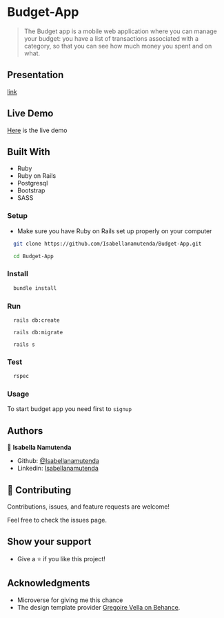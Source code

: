 # Budget-App
> The Budget app is a mobile web application where you can manage your budget: you have a list of transactions associated with a category, so that you can see how much money you spent and on what.

## Presentation 
[link](https://www.loom.com/share/b6c880bd53b946c7aa5484c4f7740be2)


## Live Demo
[Here](https://medamine-budget-app.herokuapp.com/) is the live demo
## Built With

- Ruby
- Ruby on Rails
- Postgresql
- Bootstrap
- SASS

### Setup

- Make sure you have Ruby on Rails set up properly on your computer

``` sh 
  git clone https://github.com/Isabellanamutenda/Budget-App.git
``` 
``` sh 
  cd Budget-App
```

### Install

```sh
  bundle install
```

### Run

```
  rails db:create
```

```
  rails db:migrate
```

```
  rails s
```

### Test

```sh
  rspec
```
### Usage

To start budget app you need first to `signup`

## Authors


👤 **Isabella Namutenda**

-   Github: [@Isabellanamutenda](https://github.com/Isabellanamutenda)
-   Linkedin: [Isabellanamutenda](https://www.linkedin.com/in/isabella-namutenda/)

## 🤝 Contributing

Contributions, issues, and feature requests are welcome!

Feel free to check the issues page.
## Show your support

- Give a ⭐️ if you like this project!




## Acknowledgments

- Microverse for giving me this chance
- The design template provider [Gregoire Vella on Behance](https://www.behance.net/gregoirevella).